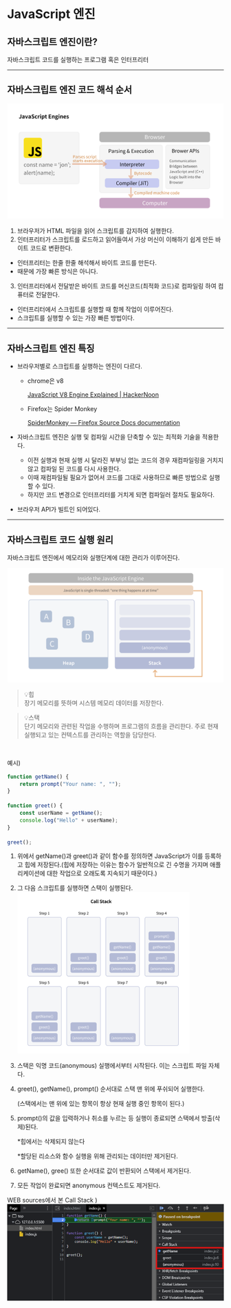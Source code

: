# JavaScript 엔진

## 자바스크립트 엔진이란?

자바스크립트 코드를 실행하는 프로그램 혹은 인터프리터
<hr>

## 자바스크립트 엔진 코드 해석 순서

![Untitled](../../assets/JavaScript/JavaScript_engine_order.png)

1. 브라우저가 HTML 파일을 읽어 스크립트를 감지하여 실행한다.
2. 인터프리터가 스크립트를 로드하고 읽어들여서 가상 머신이 이해하기 쉽게 만든 바이트 코드로 변환한다.
  - 인터프리터는 한줄 한줄 해석해서 바이트 코드를 만든다.
  - 때문에 가장 빠른 방식은 아니다.
3. 인터프리터에서 전달받은 바이트 코드를 머신코드(최적화 코드)로 컴파일링 하여 컴퓨터로 전달한다.
  - 인터프리터에서 스크립트를 실행할 때 함께 작업이 이루어진다.
  - 스크립트를 실행할 수 있는 가장 빠른 방법이다.
<hr>

## 자바스크립트 엔진 특징

- 브라우저별로 스크립트를 실행하는 엔진이 다르다.
  - chrome은 v8

    [JavaScript V8 Engine Explained | HackerNoon](https://hackernoon.com/javascript-v8-engine-explained-3f940148d4ef)

  - Firefox는 Spider Monkey

    [SpiderMonkey — Firefox Source Docs  documentation](https://firefox-source-docs.mozilla.org/js/index.html)

- 자바스크립트 엔진은 실행 및 컴파일 시간을 단축할 수 있는 최적화 기술을 적용한다.
  - 이전 실행과 현재 실행 시 달라진 부부닝 없는 코드의 경우 재컴파일링을 거치지 않고 컴파일 된 코드를 다시 사용한다.
  - 이때 재컴파일될 필요가 없어서 코드를 그대로 사용하므로 빠른 방법으로 실행할 수 있다.
  - 하지만 코드 변경으로 인터프리터를 거치게 되면 컴파일러 절차도 필요하다.
- 브라우저 API가 빌트인 되어있다.
<hr>

## 자바스크립트 코드 실행 원리

자바스크립트 엔진에서 메모리와 실행단계에 대한 관리가 이루어진다.

![Untitled](../../assets/JavaScript/code_execution.png)

>💡힙<br>장기 메모리를 뜻하며 시스템 메모리 데이터를 저장한다.

>💡스택<br>단기 메모리와 관련된 작업을 수행하며 프로그램의 흐름을 관리한다.
주로 현재 실행되고 있는 컨텍스트를 관리하는 역할을 담당한다.

<br>

예시)

```jsx
function getName() {
    return prompt("Your name: ", "");
}

function greet() {
    const userName = getName();
    console.log("Hello" + userName);
}

greet();
```

1. 위에서 getName()과 greet()과 같이 함수를 정의하면 JavaScript가 이를 등록하고 힙에 저장된다.(힙에 저장하는 이유는 함수가 일반적으로 긴 수명을 가지며 애플리케이션에 대한 작업으로 오래도록 지속되기 때문이다.)
2. 그 다음 스크립트를 실행하면 스택이 실행된다.
   <img src = "../../assets/JavaScript/call_stack.png" width="400px">
3. 스택은 익명 코드(anonymous) 실행에서부터 시작된다. 이는 스크립트 파일 자체다.
4. greet(), getName(), prompt() 순서대로 스택 맨 위에 푸쉬되어 실행한다.

   (스택에서는 맨 위에 있는 항목이 항상 현재 실행 중인 항목이 된다.)

5. prompt()의 값을 입력하거나 취소를 누르는 등 실행이 종료되면 스택에서 방출(삭제)된다.

   *힙에서는 삭제되지 않는다

   *할당된 리소스와 함수 실행을 위해 관리되는 데이터만 제거된다.

6. getName(), gree() 또한 순서대로 값이 반환되어 스택에서 제거된다.
7. 모든 작업이 완료되면 anonymous 컨텍스트도 제거된다.

WEB sources에서 본 Call Stack )
![Untitled](../../assets/JavaScript/web_call_stack.png)